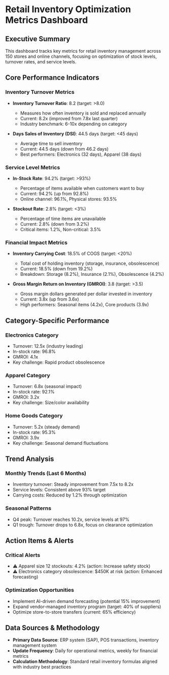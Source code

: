 # Retail Inventory Optimization Metrics Dashboard

## Executive Summary
This dashboard tracks key metrics for retail inventory management across 150 stores and online channels, focusing on optimization of stock levels, turnover rates, and service levels.

## Core Performance Indicators

### Inventory Turnover Metrics
- **Inventory Turnover Ratio**: 8.2 (target: >8.0)
  - Measures how often inventory is sold and replaced annually
  - Current: 8.2x (improved from 7.8x last quarter)
  - Industry benchmark: 6-10x depending on category

- **Days Sales of Inventory (DSI)**: 44.5 days (target: <45 days)
  - Average time to sell inventory
  - Current: 44.5 days (down from 46.2 days)
  - Best performers: Electronics (32 days), Apparel (38 days)

### Service Level Metrics
- **In-Stock Rate**: 94.2% (target: >93%)
  - Percentage of items available when customers want to buy
  - Current: 94.2% (up from 92.8%)
  - Online channel: 96.1%, Physical stores: 93.5%

- **Stockout Rate**: 2.8% (target: <3%)
  - Percentage of time items are unavailable
  - Current: 2.8% (down from 3.2%)
  - Critical items: 1.2%, Non-critical: 3.5%

### Financial Impact Metrics
- **Inventory Carrying Cost**: 18.5% of COGS (target: <20%)
  - Total cost of holding inventory (storage, insurance, obsolescence)
  - Current: 18.5% (down from 19.2%)
  - Breakdown: Storage (8.2%), Insurance (2.1%), Obsolescence (4.2%)

- **Gross Margin Return on Inventory (GMROI)**: 3.8 (target: >3.5)
  - Gross margin dollars generated per dollar invested in inventory
  - Current: 3.8x (up from 3.6x)
  - High performers: Seasonal items (4.2x), Core products (3.9x)

## Category-Specific Performance

### Electronics Category
- Turnover: 12.5x (industry leading)
- In-stock rate: 96.8%
- GMROI: 4.1x
- Key challenge: Rapid product obsolescence

### Apparel Category
- Turnover: 6.8x (seasonal impact)
- In-stock rate: 92.1%
- GMROI: 3.2x
- Key challenge: Size/color availability

### Home Goods Category
- Turnover: 5.2x (steady demand)
- In-stock rate: 95.3%
- GMROI: 3.9x
- Key challenge: Seasonal demand fluctuations

## Trend Analysis

### Monthly Trends (Last 6 Months)
- Inventory turnover: Steady improvement from 7.5x to 8.2x
- Service levels: Consistent above 93% target
- Carrying costs: Reduced by 1.2% through optimization

### Seasonal Patterns
- Q4 peak: Turnover reaches 10.2x, service levels at 97%
- Q1 trough: Turnover drops to 6.8x, focus on clearance optimization

## Action Items & Alerts

### Critical Alerts
- ⚠️ Apparel size 12 stockouts: 4.2% (action: Increase safety stock)
- ⚠️ Electronics category obsolescence: $450K at risk (action: Enhanced forecasting)

### Optimization Opportunities
- Implement AI-driven demand forecasting (potential 15% improvement)
- Expand vendor-managed inventory program (target: 40% of suppliers)
- Optimize store-to-store transfers (current: 65% efficiency)

## Data Sources & Methodology
- **Primary Data Source**: ERP system (SAP), POS transactions, inventory management system
- **Update Frequency**: Daily for operational metrics, weekly for financial metrics
- **Calculation Methodology**: Standard retail inventory formulas aligned with industry best practices

